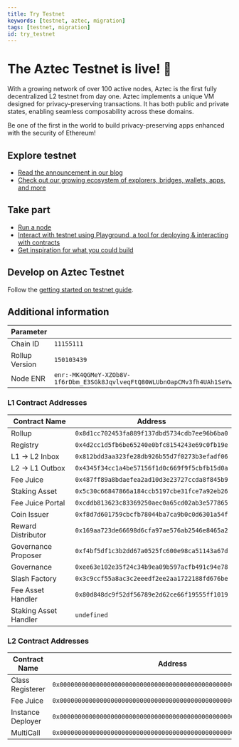 ```yaml
---
title: Try Testnet
keywords: [testnet, aztec, migration]
tags: [testnet, migration]
id: try_testnet
---
```


# The Aztec Testnet is live! 🥳

With a growing network of over 100 active nodes, Aztec is the first fully decentralized L2 testnet from day one. Aztec implements a unique VM designed for privacy-preserving transactions. It has both public and private states, enabling seamless composability across these domains.

Be one of the first in the world to build privacy-preserving apps enhanced with the security of Ethereum!

## Explore testnet

- [Read the announcement in our blog](https://aztec.network/blog)
- [Check out our growing ecosystem of explorers, bridges, wallets, apps, and more](https://aztec.network/ecosystem)

## Take part

- [Run a node](./run_node/index.md)
- [Interact with testnet using Playground, a tool for deploying & interacting with contracts](https://play.aztec.network/)
- [Get inspiration for what you could build](./developers/inspiration.md)

## Develop on Aztec Testnet

Follow the [getting started on testnet guide](./developers/guides/local_env/getting_started_on_testnet.md).

## Additional information

| Parameter | Value |
|-----------|-------|
| Chain ID | `11155111` |
| Rollup Version | `150103439` |
| Node ENR | `enr:-MK4QGMeY-XZOb8V-1f6rDbm_E3SGk8JqvlveqFtQ80WLUbnOapCMv3fh4UAh1SeYw5KfcqPFfk_F99cnO8jDIfS_AwGhWF6dGVjsDAwLTExMTU1MTExLThkMWNjNzAyLTE1MDEwMzQzOS0wYjZiNWY2Yy0wZWE1MWRhNIJpZIJ2NIJpcIQia0KqiXNlY3AyNTZrMaEDmQTk2B2UCjSyvQfvs1SSSYE3namSE7IzmWU_vFrHP5KDdGNwgp3Qg3VkcIKd0A` |

### L1 Contract Addresses

| Contract Name | Address |
|--------------|---------|
| Rollup | `0x8d1cc702453fa889f137dbd5734cdb7ee96b6ba0` |
| Registry | `0x4d2cc1d5fb6be65240e0bfc8154243e69c0fb19e` |
| L1 → L2 Inbox | `0x812bdd3aa323fe28db926b55d7f0273b3efadf06` |
| L2 → L1 Outbox | `0x4345f34cc1a4be57156f1d0c669f9f5cbfb15d0a` |
| Fee Juice | `0x487ff89a8bdaefea2ad10d3e23727ccda8f845b9` |
| Staking Asset | `0x5c30c66847866a184ccb5197cbe31fce7a92eb26` |
| Fee Juice Portal | `0xcddb813623c83369250aec0a65cd02ab3e577865` |
| Coin Issuer | `0xf8d7d601759cbcfb78044ba7ca9b0c0d6301a54f` |
| Reward Distributor | `0x169aa723de66698d6cfa97ae576ab2546e8465a2` |
| Governance Proposer | `0xf4bf5df1c3b2dd67a0525fc600e98ca51143a67d` |
| Governance | `0xee63e102e35f24c34b9ea09b597acfb491c94e78` |
| Slash Factory | `0x3c9ccf55a8ac3c2eeedf2ee2aa1722188fd676be` |
| Fee Asset Handler | `0x80d848dc9f52df56789e2d62ce66f19555ff1019` |
| Staking Asset Handler | `undefined` |

### L2 Contract Addresses

| Contract Name | Address |
|--------------|---------|
| Class Registerer | `0x0000000000000000000000000000000000000000000000000000000000000003` |
| Fee Juice | `0x0000000000000000000000000000000000000000000000000000000000000005` |
| Instance Deployer | `0x0000000000000000000000000000000000000000000000000000000000000002` |
| MultiCall | `0x0000000000000000000000000000000000000000000000000000000000000004` |

